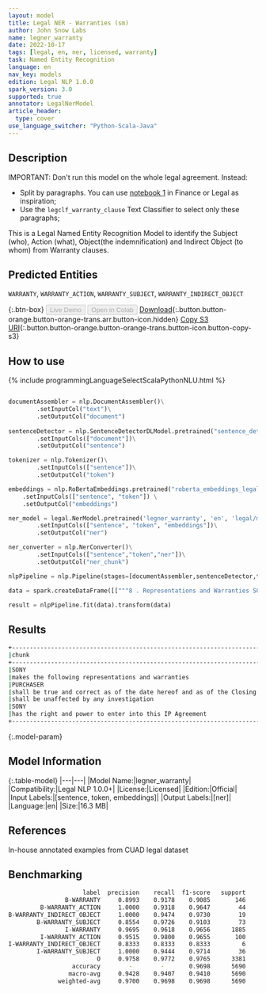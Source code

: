 ```yaml
---
layout: model
title: Legal NER - Warranties (sm)
author: John Snow Labs
name: legner_warranty
date: 2022-10-17
tags: [legal, en, ner, licensed, warranty]
task: Named Entity Recognition
language: en
nav_key: models
edition: Legal NLP 1.0.0
spark_version: 3.0
supported: true
annotator: LegalNerModel
article_header:
  type: cover
use_language_switcher: "Python-Scala-Java"
---
```


## Description
IMPORTANT: Don't run this model on the whole legal agreement. Instead:
- Split by paragraphs. You can use [notebook 1](https://github.com/JohnSnowLabs/spark-nlp-workshop/tree/master/tutorials/Certification_Trainings) in Finance or Legal as inspiration;
- Use the `legclf_warranty_clause` Text Classifier to select only these paragraphs; 

This is a Legal Named Entity Recognition Model to identify the Subject (who), Action (what), Object(the indemnification) and Indirect Object (to whom) from Warranty clauses.

## Predicted Entities

`WARRANTY`, `WARRANTY_ACTION`, `WARRANTY_SUBJECT`, `WARRANTY_INDIRECT_OBJECT`

{:.btn-box}
<button class="button button-orange" disabled>Live Demo</button>
<button class="button button-orange" disabled>Open in Colab</button>
[Download](https://s3.amazonaws.com/auxdata.johnsnowlabs.com/legal/models/legner_warranty_en_1.0.0_3.0_1666013884679.zip){:.button.button-orange.button-orange-trans.arr.button-icon.hidden}
[Copy S3 URI](s3://auxdata.johnsnowlabs.com/legal/models/legner_warranty_en_1.0.0_3.0_1666013884679.zip){:.button.button-orange.button-orange-trans.button-icon.button-copy-s3}

## How to use



<div class="tabs-box" markdown="1">
{% include programmingLanguageSelectScalaPythonNLU.html %}

```python

documentAssembler = nlp.DocumentAssembler()\
        .setInputCol("text")\
        .setOutputCol("document")
        
sentenceDetector = nlp.SentenceDetectorDLModel.pretrained("sentence_detector_dl","xx")\
        .setInputCols(["document"])\
        .setOutputCol("sentence")

tokenizer = nlp.Tokenizer()\
        .setInputCols(["sentence"])\
        .setOutputCol("token")

embeddings = nlp.RoBertaEmbeddings.pretrained("roberta_embeddings_legal_roberta_base","en") \
    .setInputCols(["sentence", "token"]) \
    .setOutputCol("embeddings")

ner_model = legal.NerModel.pretrained('legner_warranty', 'en', 'legal/models')\
        .setInputCols(["sentence", "token", "embeddings"])\
        .setOutputCol("ner")

ner_converter = nlp.NerConverter()\
        .setInputCols(["sentence","token","ner"])\
        .setOutputCol("ner_chunk")

nlpPipeline = nlp.Pipeline(stages=[documentAssembler,sentenceDetector,tokenizer,embeddings,ner_model,ner_converter])

data = spark.createDataFrame([["""8 . Representations and Warranties SONY hereby makes the following representations and warranties to PURCHASER , each of which shall be true and correct as of the date hereof and as of the Closing Date , and shall be unaffected by any investigation heretofore or hereafter made : 8.1 Power and Authority SONY has the right and power to enter into this IP Agreement and to transfer the Transferred Patents and to grant the license set forth in Section 3.1 ."""]]).toDF("text")

result = nlpPipeline.fit(data).transform(data)
```

</div>

## Results

```bash
+--------------------------------------------------------------------------+------------------------+
|chunk                                                                     |entity                  |
+--------------------------------------------------------------------------+------------------------+
|SONY                                                                      |WARRANTY_SUBJECT        |
|makes the following representations and warranties                        |WARRANTY_ACTION         |
|PURCHASER                                                                 |WARRANTY_INDIRECT_OBJECT|
|shall be true and correct as of the date hereof and as of the Closing Date|WARRANTY                |
|shall be unaffected by any investigation                                  |WARRANTY                |
|SONY                                                                      |WARRANTY_SUBJECT        |
|has the right and power to enter into this IP Agreement                   |WARRANTY                |
+--------------------------------------------------------------------------+------------------------+

```

{:.model-param}
## Model Information

{:.table-model}
|---|---|
|Model Name:|legner_warranty|
|Compatibility:|Legal NLP 1.0.0+|
|License:|Licensed|
|Edition:|Official|
|Input Labels:|[sentence, token, embeddings]|
|Output Labels:|[ner]|
|Language:|en|
|Size:|16.3 MB|

## References

In-house annotated examples from CUAD legal dataset

## Benchmarking

```bash
                     label  precision    recall  f1-score   support
                B-WARRANTY     0.8993    0.9178    0.9085       146
         B-WARRANTY_ACTION     1.0000    0.9318    0.9647        44
B-WARRANTY_INDIRECT_OBJECT     1.0000    0.9474    0.9730        19
        B-WARRANTY_SUBJECT     0.8554    0.9726    0.9103        73
                I-WARRANTY     0.9695    0.9618    0.9656      1885
         I-WARRANTY_ACTION     0.9515    0.9800    0.9655       100
I-WARRANTY_INDIRECT_OBJECT     0.8333    0.8333    0.8333         6
        I-WARRANTY_SUBJECT     1.0000    0.9444    0.9714        36
                         O     0.9758    0.9772    0.9765      3381
                  accuracy        -        -       0.9698      5690
                 macro-avg     0.9428    0.9407    0.9410      5690
              weighted-avg     0.9700    0.9698    0.9698      5690
```
